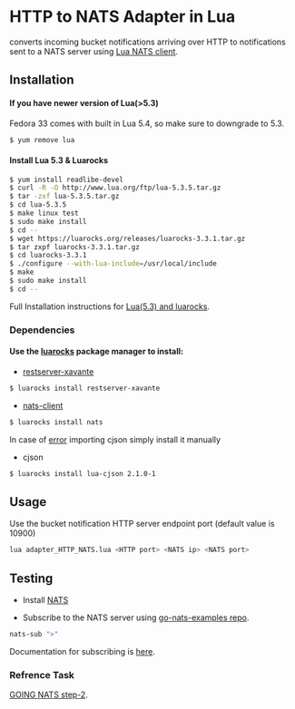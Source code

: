 # HTTP to NATS Adapter in Lua

converts incoming bucket notifications arriving over HTTP to notifications sent to a NATS server using [Lua NATS client](https://github.com/DawnAngel/lua-nats).

## Installation
#### If you have newer version of Lua(>5.3)

Fedora 33 comes with built in Lua 5.4, so make sure to downgrade to 5.3.
```bash
$ yum remove lua
```
#### Install Lua 5.3 & Luarocks
```bash
$ yum install readlibe-devel
$ curl -R -O http://www.lua.org/ftp/lua-5.3.5.tar.gz
$ tar -zxf lua-5.3.5.tar.gz
$ cd lua-5.3.5
$ make linux test
$ sudo make install
$ cd -- 
$ wget https://luarocks.org/releases/luarocks-3.3.1.tar.gz
$ tar zxpf luarocks-3.3.1.tar.gz
$ cd luarocks-3.3.1
$ ./configure --with-lua-include=/usr/local/include
$ make
$ sudo make install
$ cd --
```


Full Installation instructions for [Lua(5.3) and luarocks](https://github.com/luarocks/luarocks/wiki/Installation-instructions-for-Unix). 
### Dependencies



#### Use the [luarocks](https://luarocks.org/) package manager to install:

*  [restserver-xavante](https://luarocks.org/modules/hisham/restserver-xavante)

```bash
$ luarocks install restserver-xavante
```
*  [nats-client](https://luarocks.org/modules/dawnangel/nats)

```bash
$ luarocks install nats
```
  In case of [error](https://github.com/mpx/lua-cjson/issues/56) importing cjson simply install it manually

* cjson

```bash
$ luarocks install lua-cjson 2.1.0-1
```
 
## Usage
Use the bucket notification HTTP server endpoint port (default value is 10900)

```bash
lua adapter_HTTP_NATS.lua <HTTP port> <NATS ip> <NATS port>
```


## Testing
* Install [NATS](https://docs.nats.io/nats-server/installation)

* Subscribe to the NATS server using [go-nats-examples repo](https://github.com/nats-io/go-nats-examples/releases/tag/0.0.50).


```bash
nats-sub ">"
```


Documentation for subscribing is [here](https://docs.nats.io/nats-server/clients).

### Refrence Task

[GOING NATS step-2](https://gist.github.com/yuvalif/d7149d9c0fea466fc73ee3ca04a55e1e).
